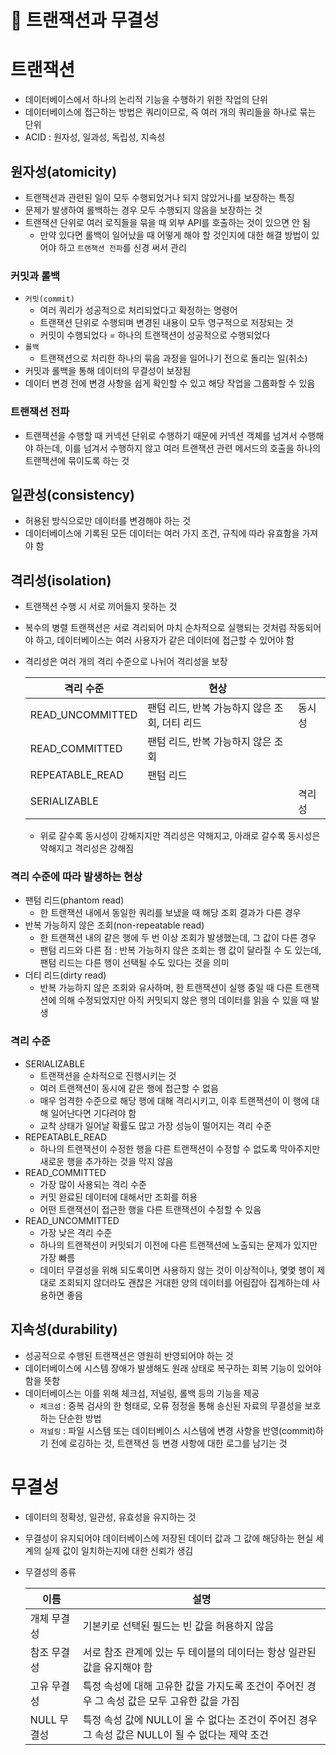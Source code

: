 # 💎 트랜잭션과 무결성

# 트랜잭션

- 데이터베이스에서 하나의 논리적 기능을 수행하기 위한 작업의 단위
- 데이터베이스에 접근하는 방법은 쿼리이므로, 즉 여러 개의 쿼리들을 하나로 묶는 단위
- ACID : 원자성, 일과성, 독립성, 지속성

## 원자성(atomicity)

- 트랜잭션과 관련된 일이 모두 수행되었거나 되지 않았거나를 보장하는 특징
- 문제가 발생하여 롤백하는 경우 모두 수행되지 않음을 보장하는 것
- 트랜잭션 단위로 여러 로직들을 묶을 때 외부 API를 호출하는 것이 있으면 안 됨
    - 만약 있다면 롤백이 일어났을 때 어떻게 해야 할 것인지에 대한 해결 방법이 있어야 하고 `트랜잭션 전파`를 신경 써서 관리

### 커밋과 롤백

- `커밋(commit)`
    - 여러 쿼리가 성공적으로 처리되었다고 확정하는 명령어
    - 트랜잭션 단위로 수행되며 변경된 내용이 모두 영구적으로 저장되는 것
    - 커밋이 수행되었다 = 하나의 트랜잭션이 성공적으로 수행되었다
- `롤백`
    - 트랜잭션으로 처리한 하나의 묶음 과정을 일어나기 전으로 돌리는 일(취소)
- 커밋과 롤백을 통해 데이터의 무결성이 보장됨
- 데이터 변경 전에 변경 사항을 쉽게 확인할 수 있고 해당 작업을 그룹화할 수 있음

### 트랜잭션 전파

- 트랜잭션을 수행할 때 커넥션 단위로 수행하기 때문에 커넥션 객체를 넘겨서 수행해야 하는데, 이를 넘겨서 수행하지 않고 여러 트랜잭션 관련 메서드의 호출을 하나의 트랜잭션에 묶이도록 하는 것

## 일관성(consistency)

- 허용된 방식으로만 데이터를 변경해야 하는 것
- 데이터베이스에 기록된 모든 데이터는 여러 가지 조건, 규칙에 따라 유효함을 가져야 함

## 격리성(isolation)

- 트랜잭션 수행 시 서로 끼어들지 못하는 것
- 복수의 병렬 트랜잭션은 서로 격리되어 마치 순차적으로 실행되는 것처럼 작동되어야 하고, 데이터베이스는 여러 사용자가 같은 데이터에 접근할 수 있어야 함
- 격리성은 여러 개의 격리 수준으로 나뉘어 격리성을 보장
    
    
    | 격리 수준 | 현상 |  |
    | --- | --- | --- |
    | READ_UNCOMMITTED | 팬텀 리드, 반복 가능하지 않은 조회, 더티 리드 | 동시성 |
    | READ_COMMITTED | 팬텀 리드, 반복 가능하지 않은 조회 |  |
    | REPEATABLE_READ | 팬텀 리드 |  |
    | SERIALIZABLE |  | 격리성 |
    - 위로 갈수록 동시성이 강해지지만 격리성은 약해지고, 아래로 갈수록 동시성은 약해지고 격리성은 강해짐

### 격리 수준에 따라 발생하는 현상

- 팬텀 리드(phantom read)
    - 한 트랜잭션 내에서 동일한 쿼리를 보냈을 때 해당 조회 결과가 다른 경우
- 반복 가능하지 않은 조회(non-repeatable read)
    - 한 트랜잭션 내의 같은 행에 두 번 이상 조회가 발생했는데, 그 값이 다른 경우
    - 팬텀 리드와 다른 점 : 반복 가능하지 않은 조회는 행 값이 달라질 수 도 있는데, 팬텀 리드는 다른 행이 선택될 수도 있다는 것을 의미
- 더티 리드(dirty read)
    - 반복 가능하지 않은 조회와 유사하며, 한 트랜잭션이 실행 중일 때 다른 트랜잭션에 의해 수정되었지만 아직 커밋되지 않은 행의 데이터를 읽을 수 있을 때 발생

### 격리 수준

- SERIALIZABLE
    - 트랜잭션을 순차적으로 진행시키는 것
    - 여러 트랜잭션이 동시에 같은 행에 접근할 수 없음
    - 매우 엄격한 수준으로 해당 행에 대해 격리시키고, 이후 트랜잭션이 이 행에 대해 일어난다면 기다려야 함
    - 교착 상태가 일어날 확률도 많고 가장 성능이 떨어지는 격리 수준
- REPEATABLE_READ
    - 하나의 트랜잭션이 수정한 행을 다른 트랜잭션이 수정할 수 없도록 막아주지만 새로운 행을 추가하는 것을 막지 않음
- READ_COMMITTED
    - 가장 많이 사용되는 격리 수준
    - 커밋 완료된 데이터에 대해서만 조회를 허용
    - 어떤 트랜잭션이 접근한 행을 다른 트랜잭션이 수정할 수 있음
- READ_UNCOMMITTED
    - 가장 낮은 격리 수준
    - 하나의 트랜잭션이 커밋되기 이전에 다른 트랜잭션에 노출되는 문제가 있지만 가장 빠름
    - 데이터 무결성을 위해 되도록이면 사용하지 않는 것이 이상적이나, 몇몇 행이 제대로 조회되지 않더라도 괜찮은 거대한 양의 데이터를 어림잡아 집계하는데 사용하면 좋음

## 지속성(durability)

- 성공적으로 수행된 트랜잭션은 영원히 반영되어야 하는 것
- 데이터베이스에 시스템 장애가 발생해도 원래 상태로 복구하는 회복 기능이 있어야 함을 뜻함
- 데이터베이스는 이를 위해 체크섬, 저널링, 롤백 등의 기능을 제공
    - `체크섬` : 중복 검사의 한 형태로, 오류 정정을 통해 송신된 자료의 무결성을 보호하는 단순한 방법
    - `저널링` : 파일 시스템 또는 데이터베이스 시스템에 변경 사항을 반영(commit)하기 전에 로깅하는 것, 트랜잭션 등 변경 사항에 대한 로그를 남기는 것

# 무결성

- 데이터의 정확성, 일관성, 유효성을 유지하는 것
- 무결성이 유지되어야 데이터베이스에 저장된 데이터 값과 그 값에 해당하는 현실 세계의 실제 값이 일치하는지에 대한 신뢰가 생김
- 무결성의 종류
    
    
    | 이름 | 설명 |
    | --- | --- |
    | 개체 무결성 | 기본키로 선택된 필드는 빈 값을 허용하지 않음 |
    | 참조 무결성 | 서로 참조 관계에 있는 두 테이블의 데이터는 항상 일관된 값을 유지해야 함 |
    | 고유 무결성 | 특정 속성에 대해 고유한 값을 가지도록 조건이 주어진 경우 그 속성 값은 모두 고유한 값을 가짐 |
    |  NULL 무결성 | 특정 속성 값에 NULL이 올 수 없다는 조건이 주어진 경우 그 속성 값은 NULL이 될 수 없다는 제약 조건 |